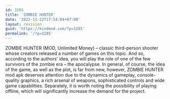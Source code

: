 ```yaml
---
id: 3285
title: 'ZOMBIE HUNTER'
date: '2022-11-22T17:54:04+07:00'
layout: revision
guid: 'https://kindmod.com/?p=3285'
permalink: '/?p=3285'
---
```


ZOMBIE HUNTER (MOD, Unlimited Money) – classic third-person shooter whose creators released a number of games on this topic. And so, according to the authors’ idea, you will play the role of one of the few survivors of the zombie era – the apocalypse. In general, of course, the idea of ​​the game, as well as the plot, is far from new, however, ZOMBIE HUNTER mod apk deserves attention due to the dynamics of gameplay, console-quality graphics, a rich arsenal of weapons, sophisticated controls and wide game capabilities. Separately, it is worth noting the possibility of playing offline, which will significantly increase the demand for the project.